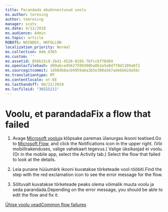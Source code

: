 ```yaml
---
title: Parandada ebaõnnestunud voolu
ms.author: toresing
author: tomresing
manager: scotv
ms.date: 4/12/2018
ms.audience: Admin
ms.topic: article
ROBOTS: NOINDEX, NOFOLLOW
localization_priority: Normal
ms.collection: Adm_O365
ms.custom: ''
ms.assetid: 856b15c9-2b41-4528-8195-7bfccbf78d69
ms.openlocfilehash: d99abced5627599380ba8b1e5e8d7f8d1109a8f2
ms.sourcegitcommit: 1d98db8acb9959aba3b5e308a567ade6b62da56c
ms.translationtype: MT
ms.contentlocale: et-EE
ms.lasthandoff: 08/22/2019
ms.locfileid: "36525211"
---
```

# <a name="fix-a-flow-that-failed"></a><span data-ttu-id="11727-102">Voolu, et parandada</span><span class="sxs-lookup"><span data-stu-id="11727-102">Fix a flow that failed</span></span>

1. <span data-ttu-id="11727-103">Avage [Microsoft voolu](https://flow.microsoft.com/)ja klõpsake paremas ülanurgas ikooni teatised.</span><span class="sxs-lookup"><span data-stu-id="11727-103">Go to [Microsoft Flow](https://flow.microsoft.com/), and click the Notifications icon in the upper right.</span></span> <span data-ttu-id="11727-104">(Või mobiilirakenduses, valige vahekaart tegevus.) Valige üksikasjad ei voolu.</span><span class="sxs-lookup"><span data-stu-id="11727-104">(Or in the mobile app, select the Activity tab.) Select the flow that failed to look at the details.</span></span>
    
2. <span data-ttu-id="11727-105">Leia punane hüüumärk ikooni kuvatakse tõrketeade vool rööbiti.</span><span class="sxs-lookup"><span data-stu-id="11727-105">Find the step with the red exclamation icon to see the error message for the flow.</span></span>
    
3. <span data-ttu-id="11727-106">Sõltuvalt kuvatakse tõrketeade peaks olema võimalik muuta voolu ja seda parandada.</span><span class="sxs-lookup"><span data-stu-id="11727-106">Depending on the error message, you should be able to edit the flow and fix it.</span></span> 
    
[<span data-ttu-id="11727-107">Ühise voolu vead</span><span class="sxs-lookup"><span data-stu-id="11727-107">Common flow failures</span></span>](https://go.microsoft.com/fwlink/?linkid=872110)
  

